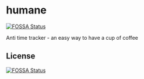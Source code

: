 # humane
[![FOSSA Status](https://app.fossa.com/api/projects/git%2Bgithub.com%2FZubogain%2Fhumane.svg?type=shield)](https://app.fossa.com/projects/git%2Bgithub.com%2FZubogain%2Fhumane?ref=badge_shield)

Anti time tracker - an easy way to have a cup of coffee


## License
[![FOSSA Status](https://app.fossa.com/api/projects/git%2Bgithub.com%2FZubogain%2Fhumane.svg?type=large)](https://app.fossa.com/projects/git%2Bgithub.com%2FZubogain%2Fhumane?ref=badge_large)